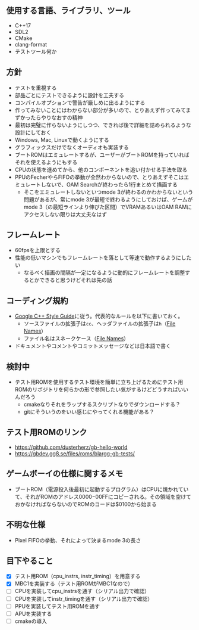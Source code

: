 ## 使用する言語、ライブラリ、ツール
* C++17
* SDL2
* CMake
* clang-format
* テストツール何か

## 方針
* テストを重視する
* 部品ごとにテストできるように設計を工夫する
* コンパイルオプションで警告が厳しめに出るようにする
* 作ってみないことにはわからない部分が多いので、とりあえず作ってみてまずかったらやりなおすの精神
* 最初は完璧に作らないようにしつつ、できれば後で詳細を詰められるような設計にしておく
* Windows, Mac, Linuxで動くようにする
* グラフィックスだけでなくオーディオも実装する
* ブートROMはエミュレートするが、ユーザーがブートROMを持っていればそれを使えるようにもする
* CPUの状態を進めてから、他のコンポーネントを追い付かせる手法を取る
* PPUのFecherやらFIFOの挙動が全然わからないので、とりあえずそこはエミュレートしないで、OAM Searchが終わったら1行まとめて描画する
  * そこをエミュレートしないといつmode 3が終わるのかわからないという問題があるが、常にmode 3が最短で終わるようにしておけば、ゲームがmode 3（の最短ラインより伸びた区間）でVRAMあるいはOAM RAMにアクセスしない限りは大丈夫なはず

## フレームレート
* 60fpsを上限とする
* 性能の低いマシンでもフレームレートを落として等速で動作するようにしたい
  * なるべく描画の間隔が一定になるように動的にフレームレートを調整するとかできると思うけどそれは先の話

## コーディング規約
* [Google C++ Style Guide](https://google.github.io/styleguide/cppguide.html)に従う。代表的なルールを以下に書いておく。
  * ソースファイルの拡張子は`cc`、ヘッダファイルの拡張子は`h`（[File Names](https://google.github.io/styleguide/cppguide.html#File_Names)）
  * ファイル名はスネークケース（[File Names](https://google.github.io/styleguide/cppguide.html#File_Names)）
* ドキュメントやコメントやコミットメッセージなどは日本語で書く

## 検討中
* テスト用ROMを使用するテスト環境を簡単に立ち上げるためにテスト用ROMのリポジトリを何らかの形で参照したい気がするけどどうすればいいんだろう
  * cmakeなりそれをラップするスクリプトなりでダウンロードする？
  * gitにそういうのをいい感じにやってくれる機能がある？

## テスト用ROMのリンク
* https://github.com/dusterherz/gb-hello-world
* https://gbdev.gg8.se/files/roms/blargg-gb-tests/

## ゲームボーイの仕様に関するメモ
* ブートROM（電源投入後最初に起動するプログラム）はCPUに焼かれていて、それがROMのアドレス$0000-$00FFにコピーされる。その領域を空けておかなければならないのでROMのコードは$0100から始まる

## 不明な仕様
* Pixel FIFOの挙動、それによって決まるmode 3の長さ

## 目下やること
- [x] テスト用ROM（cpu_instrs, instr_timing）を用意する
- [x] MBC1を実装する（テスト用ROMがMBC1なので）
- [ ] CPUを実装してcpu_instrsを通す（シリアル出力で確認）
- [ ] CPUを実装してinstr_timingを通す（シリアル出力で確認）
- [ ] PPUを実装してテスト用ROMを通す
- [ ] APUを実装する
- [ ] cmakeの導入
